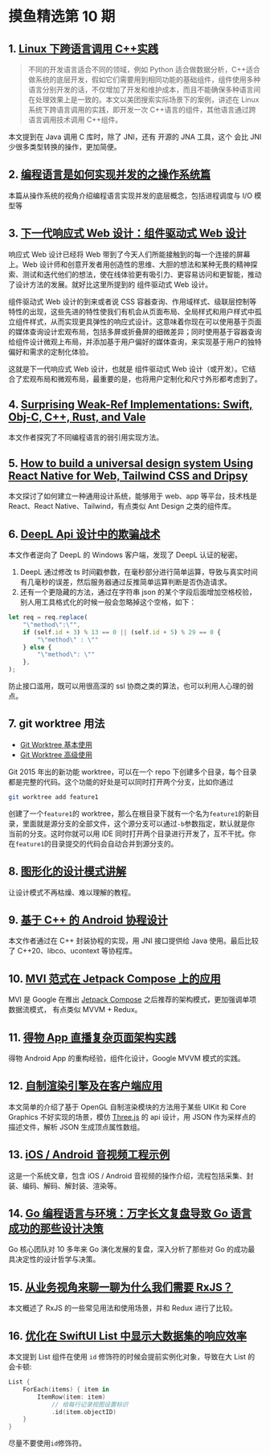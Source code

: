 # 摸鱼精选第 10 期

## 1. [Linux 下跨语言调用 C++实践](https://mp.weixin.qq.com/s/vA69QGfZeKRlxZs_v_DQkw)

> 不同的开发语言适合不同的领域，例如 Python 适合做数据分析，C++适合做系统的底层开发，假如它们需要用到相同功能的基础组件，组件使用多种语言分别开发的话，不仅增加了开发和维护成本，而且不能确保多种语言间在处理效果上是一致的。本文以美团搜索实际场景下的案例，讲述在 Linux 系统下跨语言调用的实践，即开发一次 C++语言的组件，其他语言通过跨语言调用技术调用 C++组件。

本文提到在 Java 调用 C 库时，除了 JNI，还有 开源的 JNA 工具，这个 会比 JNI 少很多类型转换的操作，更加简便。

## 2. [编程语言是如何实现并发的之操作系统篇](https://www.bmpi.dev/dev/deep-in-program-language/how-to-implement-concurrency/os-scheduling/)

本篇从操作系统的视角介绍编程语言实现并发的底层概念，包括进程调度与 I/O 模型等

## 3. [下一代响应式 Web 设计：组件驱动式 Web 设计](https://zhuanlan.zhihu.com/p/497961289)

响应式 Web 设计已经将 Web 带到了今天人们所能接触到的每一个连接的屏幕上。Web 设计师和创意开发者用创造性的思维、大胆的想法和某种无畏的精神探索、测试和迭代他们的想法，使在线体验更有吸引力、更容易访问和更智能，推动了设计方法的发展。就好比这里所提到的 组件驱动式 Web 设计。

组件驱动式 Web 设计的到来或者说 CSS 容器查询、作用域样式、级联层控制等特性的出现，这些先进的特性使我们有机会从页面布局、全局样式和用户样式中孤立组件样式，从而实现更具弹性的响应式设计。这意味着你现在可以使用基于页面的媒体查询设计宏观布局，包括多屏或折叠屏的细微差异；同时使用基于容器查询给组件设计微观上布局，并添加基于用户偏好的媒体查询，来实现基于用户的独特偏好和需求的定制化体验。

这就是下一代响应式 Web 设计，也就是 组件驱动式 Web 设计（或开发）。它结合了宏观布局和微观布局，最重要的是，也将用户定制化和尺寸外形都考虑到了。

## 4. [Surprising Weak-Ref Implementations: Swift, Obj-C, C++, Rust, and Vale](https://verdagon.dev/blog/surprising-weak-refs)

本文作者探究了不同编程语言的弱引用实现方法。

## 5. [How to build a universal design system Using React Native for Web, Tailwind CSS and Dripsy](https://axeldelafosse.com/blog/universal-design-system)

本文探讨了如何建立一种通用设计系统，能够用于 web、app 等平台，技术栈是 React、React Native、Tailwind，有点类似 Ant Design 之类的组件库。

## 6. [DeepL Api 设计中的欺骗战术](https://zu1k.com/posts/thinking/deception-tactics-in-deepl-api-design/)

本文作者逆向了 DeepL 的 Windows 客户端，发现了 DeepL 认证的秘密。

1. DeepL 通过修改 ts 时间戳参数，在毫秒部分进行简单运算，导致与真实时间有几毫秒的误差，然后服务器通过反推简单运算判断是否伪造请求。
2. 还有一个更隐藏的方法，通过在字符串 json 的某个字段后面增加空格校验，别人用工具格式化的时候一般会忽略掉这个空格，如下：

```javascript
let req = req.replace(
    "\"method\":\"",
    if (self.id + 3) % 13 == 0 || (self.id + 5) % 29 == 0 {
        "\"method\" : \""
    } else {
        "\"method\": \""
    },
);
```

防止接口滥用，既可以用很高深的 ssl 协商之类的算法，也可以利用人心理的弱点。

## 7. git worktree 用法

- [Git Worktree 基本使用](https://juejin.cn/post/7033937199355658271)
- [Git Worktree 高级使用](https://juejin.cn/post/7034666569993191455)

Git 2015 年出的新功能 worktree，可以在一个 repo 下创建多个目录，每个目录都是完整的代码。这个功能的好处是可以同时打开两个分支，比如你通过

```bash
git worktree add feature1
```

创建了一个`feature1`的 worktree，那么在根目录下就有一个名为`feature1`的新目录，里面就是源分支的全部文件，这个源分支可以通过`-b`参数指定，默认就是你当前的分支。这时你就可以用 IDE 同时打开两个目录进行开发了，互不干扰。你在`feature1`的目录提交的代码会自动合并到源分支的。

## 8. [图形化的设计模式讲解](https://refactoringguru.cn/design-patterns/catalog)

让设计模式不再枯燥、难以理解的教程。

## 9. [基于 C++ 的 Android 协程设计](https://mp.weixin.qq.com/s/VJJhBt2zYzmczXQwIxu-jQ)

本文作者通过在 C++ 封装协程的实现，用 JNI 接口提供给 Java 使用。最后比较了 C++20、libco、ucontext 等协程库。

## 10. [MVI 范式在 Jetpack Compose 上的应用](https://mp.weixin.qq.com/s/1GiafKMZXrpzZDSqpGtpfQ)

MVI 是 Google 在推出 [Jetpack Compose](https://developer.android.google.cn/jetpack/compose?hl=zh-cn) 之后推荐的架构模式，更加强调单项数据流模式， 有点类似 MVVM + Redux。

## 11. [得物 App 直播复杂页面架构实践](https://mp.weixin.qq.com/s?__biz=MzkxNTE3ODU0NA==&mid=2247488279&idx=1&sn=a6347f9fd3109a96e4fc524151c83021)

得物 Android App 的重构经验，组件化设计，Google MVVM 模式的实践。

## 12. [自制渲染引擎及在客户端应用](https://mp.weixin.qq.com/s/QanFOa-TsxXqylajjleF7Q)

本文简单的介绍了基于 OpenGL 自制渲染模块的方法用于某些 UIKit 和 Core Graphics 不好实现的场景，模仿 [Three.js](https://threejs.org/) 的 api 设计，用 JSON 作为采样点的描述文件，解析 JSON 生成顶点属性数组。

## 13. [iOS / Android 音视频工程示例 ](https://mp.weixin.qq.com/mp/appmsgalbum?__biz=MjM5MTkxOTQyMQ==&action=getalbum&album_id=2273301900659851268)

这是一个系统文章，包含 iOS / Android 音视频的操作介绍，流程包括采集、封装、编码、解码、解封装、渲染等。

## 14. [Go 编程语言与环境：万字长文复盘导致 Go 语言成功的那些设计决策](https://mp.weixin.qq.com/s/Ca72d8-A0UoiIv-EquT8rA)

Go 核心团队对 10 多年来 Go 演化发展的复盘，深入分析了那些对 Go 的成功最具决定性的设计哲学与决策。

## 15. [从业务视角来聊一聊为什么我们需要 RxJS？](https://mp.weixin.qq.com/s/illfwfPNbpf62zZcOxEBDQ)

本文概述了 RxJS 的一些常见用法和使用场景，并和 Redux 进行了比较。

## 16. [优化在 SwiftUI List 中显示大数据集的响应效率](https://www.fatbobman.com/posts/optimize_the_response_efficiency_of_List/)

本文提到 List 组件在使用 `id` 修饰符的时候会提前实例化对象，导致在大 List 的会卡顿:

```swift
List {
    ForEach(items) { item in
        ItemRow(item: item)
            // 给每行记录视图设置标识
            .id(item.objectID)
    }
}
```

尽量不要使用`id`修饰符。
